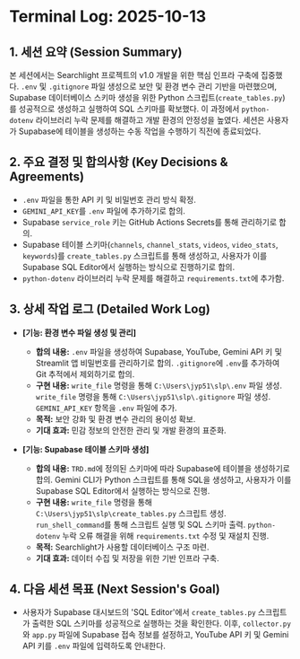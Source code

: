 # Terminal Log: 2025-10-13

## 1. 세션 요약 (Session Summary)

본 세션에서는 Searchlight 프로젝트의 v1.0 개발을 위한 핵심 인프라 구축에 집중했다. `.env` 및 `.gitignore` 파일 생성으로 보안 및 환경 변수 관리 기반을 마련했으며, Supabase 데이터베이스 스키마 생성을 위한 Python 스크립트(`create_tables.py`)를 성공적으로 생성하고 실행하여 SQL 스키마를 확보했다. 이 과정에서 `python-dotenv` 라이브러리 누락 문제를 해결하고 개발 환경의 안정성을 높였다. 세션은 사용자가 Supabase에 테이블을 생성하는 수동 작업을 수행하기 직전에 종료되었다.

## 2. 주요 결정 및 합의사항 (Key Decisions & Agreements)

*   `.env` 파일을 통한 API 키 및 비밀번호 관리 방식 확정.
*   `GEMINI_API_KEY`를 `.env` 파일에 추가하기로 합의.
*   Supabase `service_role` 키는 GitHub Actions Secrets를 통해 관리하기로 합의.
*   Supabase 테이블 스키마(`channels`, `channel_stats`, `videos`, `video_stats`, `keywords`)를 `create_tables.py` 스크립트를 통해 생성하고, 사용자가 이를 Supabase SQL Editor에서 실행하는 방식으로 진행하기로 합의.
*   `python-dotenv` 라이브러리 누락 문제를 해결하고 `requirements.txt`에 추가함.

## 3. 상세 작업 로그 (Detailed Work Log)

*   **[기능: 환경 변수 파일 생성 및 관리]**
    *   **합의 내용:** `.env` 파일을 생성하여 Supabase, YouTube, Gemini API 키 및 Streamlit 앱 비밀번호를 관리하기로 합의. `.gitignore`에 `.env`를 추가하여 Git 추적에서 제외하기로 합의.
    *   **구현 내용:** `write_file` 명령을 통해 `C:\Users\jyp51\slp\.env` 파일 생성. `write_file` 명령을 통해 `C:\Users\jyp51\slp\.gitignore` 파일 생성. `GEMINI_API_KEY` 항목을 `.env` 파일에 추가.
    *   **목적:** 보안 강화 및 환경 변수 관리의 용이성 확보.
    *   **기대 효과:** 민감 정보의 안전한 관리 및 개발 환경의 표준화.

*   **[기능: Supabase 테이블 스키마 생성]**
    *   **합의 내용:** `TRD.md`에 정의된 스키마에 따라 Supabase에 테이블을 생성하기로 합의. Gemini CLI가 Python 스크립트를 통해 SQL을 생성하고, 사용자가 이를 Supabase SQL Editor에서 실행하는 방식으로 진행.
    *   **구현 내용:** `write_file` 명령을 통해 `C:\Users\jyp51\slp\create_tables.py` 스크립트 생성. `run_shell_command`를 통해 스크립트 실행 및 SQL 스키마 출력. `python-dotenv` 누락 오류 해결을 위해 `requirements.txt` 수정 및 재설치 진행.
    *   **목적:** Searchlight가 사용할 데이터베이스 구조 마련.
    *   **기대 효과:** 데이터 수집 및 저장을 위한 기반 인프라 구축.

## 4. 다음 세션 목표 (Next Session's Goal)

*   사용자가 Supabase 대시보드의 'SQL Editor'에서 `create_tables.py` 스크립트가 출력한 SQL 스키마를 성공적으로 실행하는 것을 확인한다. 이후, `collector.py`와 `app.py` 파일에 Supabase 접속 정보를 설정하고, YouTube API 키 및 Gemini API 키를 `.env` 파일에 입력하도록 안내한다.